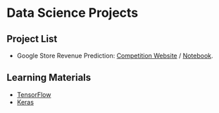 # Data Science Projects

## Project List

* Google Store Revenue Prediction: [Competition Website](https://www.kaggle.com/c/ga-customer-revenue-prediction/data) / [Notebook](www.baidu.com).



## Learning Materials

* [TensorFlow](https://www.tensorflow.org/)
* [Keras](https://keras.io/)